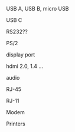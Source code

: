 
USB A, USB B, micro USB

USB C

RS232??

PS/2

display port

hdmi 2.0, 1.4 ...

audio

RJ-45

RJ-11

Modem

Printers